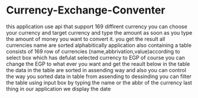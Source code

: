 # Currency-Exchange-Conventer
this application use api that support 169 diffirent currency
you can choose your currency and target currency and type the amount
as soon as you type the amount of money you want to convert it. you get the result
all currencies name are sorted alphabitically
application also containing a table consists of 169 row of currencies (name,abbrivation,value)according to select box which has defulat selected currency to EGP
of course you can change the EGP to what ever you want and get the reault below in the table
the data in the table are sorted in assending way and also you can control the way you sorted data in table
from assending to dessinding
you can filter the table  using input box by typing the name or the abbr of the currency 
last thing in our application we display the date 
